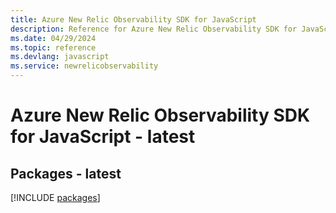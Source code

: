 ```yaml
---
title: Azure New Relic Observability SDK for JavaScript
description: Reference for Azure New Relic Observability SDK for JavaScript
ms.date: 04/29/2024
ms.topic: reference
ms.devlang: javascript
ms.service: newrelicobservability
---
```

# Azure New Relic Observability SDK for JavaScript - latest
## Packages - latest
[!INCLUDE [packages](new-relic-observability-index.md)]